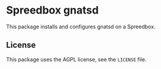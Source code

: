 Spreedbox gnatsd
================

This package installs and configures gnatsd on a Spreedbox.

## License

This package uses the AGPL license, see the `LICENSE` file.

